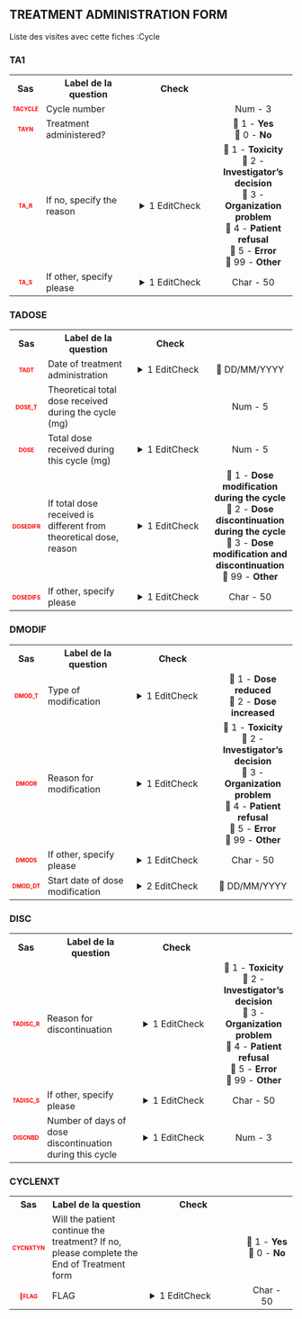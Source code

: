 ## TREATMENT ADMINISTRATION FORM 
Liste des visites avec cette fiches :Cycle 

### TA1 

<table style='width:100%;'>
<tr>
<th style='width:50px; text-align:center;'><strong>Sas</strong></th>
<th style='width:600px; text-align:center;'><strong>Label de la question </strong></th>
<th style='width:300px; text-align:center;'><strong>Check</strong></th>
<th style='width:300px; text-align:center;'><strongRéponses possibles</strong></th>
</tr>
<tr>
 <tr> 
<td style='width:50px; text-align:center; color:red; font-size: 10px;'> <b> TACYCLE </b></td> 
 <td style='width:600px; text-align:left;'> Cycle number</td>
 <td style='width:600px; text-align:left;'>   </td>
 <td style='width:300px; text-align:center;'> Num - 3 </td> 
 </tr>
 <tr> 
<td style='width:50px; text-align:center; color:red; font-size: 10px;'> <b> TAYN </b></td> 
 <td style='width:600px; text-align:left;'> Treatment administered?</td>
 <td style='width:600px; text-align:left;'>   </td>
 <td style='width:300px; text-align:center;'> 🔘 1 - <b>Yes</b> <br>🔘 0 - <b>No</b> <br> </td> 
 </tr>
 <tr> 
<td style='width:50px; text-align:center; color:red; font-size: 10px;'> <b> TA_R </b></td> 
 <td style='width:600px; text-align:left;'> If no, specify the reason</td>
 <td style='width:600px; text-align:left;'>  <details> <summary>1 EditCheck </summary><table><tr><td> 5:[TA1.*][TA_R]</td> </tr><tr> <td> <pre><code class='javascript'>#Action Expression 
[TA1][TAYN]== '0'; 
#data Expression 
 
</code></pre> </td><td> This item is required.</td> </tr></table></details> </td>
 <td style='width:300px; text-align:center;'> 🔘 1 - <b>Toxicity</b> <br>🔘 2 - <b>Investigator’s decision</b> <br>🔘 3 - <b>Organization problem</b> <br>🔘 4 - <b>Patient refusal</b> <br>🔘 5 - <b>Error</b> <br>🔘 99 - <b>Other</b> <br> </td> 
 </tr>
 <tr> 
<td style='width:50px; text-align:center; color:red; font-size: 10px;'> <b> TA_S </b></td> 
 <td style='width:600px; text-align:left;'> If other, specify please</td>
 <td style='width:600px; text-align:left;'>  <details> <summary>1 EditCheck </summary><table><tr><td> 5:[TA1.*][TA_S]</td> </tr><tr> <td> <pre><code class='javascript'>#Action Expression 
[TA1][TAYN]=='0'&&
[TA1][TA_R]=='99'; 
#data Expression 
 
</code></pre> </td><td> This item is required.</td> </tr></table></details> </td>
 <td style='width:300px; text-align:center;'> Char - 50 </td> 
 </tr>
</table>

### TADOSE 

<table style='width:100%;'>
<tr>
<th style='width:50px; text-align:center;'><strong>Sas</strong></th>
<th style='width:600px; text-align:center;'><strong>Label de la question </strong></th>
<th style='width:300px; text-align:center;'><strong>Check</strong></th>
<th style='width:300px; text-align:center;'><strongRéponses possibles</strong></th>
</tr>
<tr>
 <tr> 
<td style='width:50px; text-align:center; color:red; font-size: 10px;'> <b> TADT </b></td> 
 <td style='width:600px; text-align:left;'> Date of treatment administration</td>
 <td style='width:600px; text-align:left;'>  <details> <summary>1 EditCheck </summary><table><tr><td> 5:[TRT.*][TADOSE.*][TADT]</td> </tr><tr> <td> <pre><code class='javascript'>#Action Expression 
[TRT][TA1][TAYN] =='1'; 
#data Expression 
 
</code></pre> </td><td> This item is required.</td> </tr></table></details> </td>
 <td style='width:300px; text-align:center;'> 📅 DD/MM/YYYY  </td> 
 </tr>
 <tr> 
<td style='width:50px; text-align:center; color:red; font-size: 10px;'> <b> DOSE_T </b></td> 
 <td style='width:600px; text-align:left;'> Theoretical total dose received during the cycle (mg)</td>
 <td style='width:600px; text-align:left;'>   </td>
 <td style='width:300px; text-align:center;'> Num - 5 </td> 
 </tr>
 <tr> 
<td style='width:50px; text-align:center; color:red; font-size: 10px;'> <b> DOSE </b></td> 
 <td style='width:600px; text-align:left;'> Total dose received during this cycle (mg)</td>
 <td style='width:600px; text-align:left;'>  <details> <summary>1 EditCheck </summary><table><tr><td> 5:[TRT.*][TADOSE.*][DOSE]</td> </tr><tr> <td> <pre><code class='javascript'>#Action Expression 
[TRT][TA1][TAYN]=='1'; 
#data Expression 
 
</code></pre> </td><td> This item is required.</td> </tr></table></details> </td>
 <td style='width:300px; text-align:center;'> Num - 5 </td> 
 </tr>
 <tr> 
<td style='width:50px; text-align:center; color:red; font-size: 10px;'> <b> DOSEDIFR </b></td> 
 <td style='width:600px; text-align:left;'> If total dose received is different from theoretical dose, reason</td>
 <td style='width:600px; text-align:left;'>  <details> <summary>1 EditCheck </summary><table><tr><td> 5:[TRT.*][TADOSE.*][DOSEDIF_R]</td> </tr><tr> <td> <pre><code class='javascript'>#Action Expression 
[TRT][TA1][TAYN] =='1' &&
!isEmpty([TRT][TADOSE][DOSE_T]) &&
!isEmpty([TRT][TADOSE][DOSE]) &&
[TRT][TADOSE][DOSE_T] != [TRT][TADOSE][DOSE]; 
#data Expression 
 
</code></pre> </td><td> This item is required.</td> </tr></table></details> </td>
 <td style='width:300px; text-align:center;'> 🔘 1 - <b>Dose modification during the cycle</b> <br>🔘 2 - <b>Dose discontinuation during the cycle</b> <br>🔘 3 - <b>Dose modification and discontinuation</b> <br>🔘 99 - <b>Other</b> <br> </td> 
 </tr>
 <tr> 
<td style='width:50px; text-align:center; color:red; font-size: 10px;'> <b> DOSEDIFS </b></td> 
 <td style='width:600px; text-align:left;'> If other, specify please</td>
 <td style='width:600px; text-align:left;'>  <details> <summary>1 EditCheck </summary><table><tr><td> 5:[TRT.*][TADOSE.*][DOSEDIF_S]</td> </tr><tr> <td> <pre><code class='javascript'>#Action Expression 
[TRT][TA1][TAYN] =='1' &&
[TRT][TADOSE][DOSE] != [TRT][TADOSE][DOSE_T] &&
[TRT][TADOSE][DOSEDIF_R] =='99'; 
#data Expression 
 
</code></pre> </td><td> This item is required.</td> </tr></table></details> </td>
 <td style='width:300px; text-align:center;'> Char - 50 </td> 
 </tr>
</table>

### DMODIF 

<table style='width:100%;'>
<tr>
<th style='width:50px; text-align:center;'><strong>Sas</strong></th>
<th style='width:600px; text-align:center;'><strong>Label de la question </strong></th>
<th style='width:300px; text-align:center;'><strong>Check</strong></th>
<th style='width:300px; text-align:center;'><strongRéponses possibles</strong></th>
</tr>
<tr>
 <tr> 
<td style='width:50px; text-align:center; color:red; font-size: 10px;'> <b> DMOD_T </b></td> 
 <td style='width:600px; text-align:left;'> Type of modification</td>
 <td style='width:600px; text-align:left;'>  <details> <summary>1 EditCheck </summary><table><tr><td> 5:[TRT.*][DMODIF.*][DMOD_T]</td> </tr><tr> <td> <pre><code class='javascript'>#Action Expression 
[TRT][TADOSE][DOSEDIF_R] == '1' ||
[TRT][TADOSE][DOSEDIF_R] == '3'; 
#data Expression 
 
</code></pre> </td><td> This item is required.</td> </tr></table></details> </td>
 <td style='width:300px; text-align:center;'> 🔘 1 - <b>Dose reduced</b> <br>🔘 2 - <b>Dose increased</b> <br> </td> 
 </tr>
 <tr> 
<td style='width:50px; text-align:center; color:red; font-size: 10px;'> <b> DMODR </b></td> 
 <td style='width:600px; text-align:left;'> Reason for modification</td>
 <td style='width:600px; text-align:left;'>  <details> <summary>1 EditCheck </summary><table><tr><td> 5:[TRT.*][DMODIF.*][DMOD_R]</td> </tr><tr> <td> <pre><code class='javascript'>#Action Expression 
[TRT][TADOSE][DOSEDIF_R] == '1' ||
[TRT][TADOSE][DOSEDIF_R] == '3'; 
#data Expression 
 
</code></pre> </td><td> This item is required.</td> </tr></table></details> </td>
 <td style='width:300px; text-align:center;'> 🔘 1 - <b>Toxicity</b> <br>🔘 2 - <b>Investigator’s decision</b> <br>🔘 3 - <b>Organization problem</b> <br>🔘 4 - <b>Patient refusal</b> <br>🔘 5 - <b>Error</b> <br>🔘 99 - <b>Other</b> <br> </td> 
 </tr>
 <tr> 
<td style='width:50px; text-align:center; color:red; font-size: 10px;'> <b> DMODS </b></td> 
 <td style='width:600px; text-align:left;'> If other, specify please</td>
 <td style='width:600px; text-align:left;'>  <details> <summary>1 EditCheck </summary><table><tr><td> 5:[TRT.*][DMODIF.*][DMOD_S]</td> </tr><tr> <td> <pre><code class='javascript'>#Action Expression 
([TRT][TADOSE][DOSEDIF_R] == '1' || [TRT][TADOSE][DOSEDIF_R] == '3') && [TRT][DMODIF][DMOD_R]=='99'; 
#data Expression 
 
</code></pre> </td><td> This item is required.</td> </tr></table></details> </td>
 <td style='width:300px; text-align:center;'> Char - 50 </td> 
 </tr>
 <tr> 
<td style='width:50px; text-align:center; color:red; font-size: 10px;'> <b> DMOD_DT </b></td> 
 <td style='width:600px; text-align:left;'> Start date of dose modification</td>
 <td style='width:600px; text-align:left;'>  <details> <summary>2 EditCheck </summary><table><tr><td> 5:[TRT.*][DMODIF.*][DMOD_DT]</td> </tr><tr> <td> <pre><code class='javascript'>#Action Expression 
[TRT][TADOSE][DOSEDIF_R] == '1' ||
[TRT][TADOSE][DOSEDIF_R] == '3'; 
#data Expression 
 
</code></pre> </td><td> This item is required.</td> </tr><tr><td> Valid:[TRT.*][DMODIF.*][DMOD_DT]</td> </tr><tr> <td> <pre><code class='javascript'>#Action Expression 
var dmodifdt = [TRT][DMODIF][DMOD_DT];
var date = [TRT][TADOSE][TADT];

isDate1LEDate2(date,dmodifdt); 
#data Expression 
 
</code></pre> </td><td> This item is invalid.</td> </tr></table></details> </td>
 <td style='width:300px; text-align:center;'> 📅 DD/MM/YYYY  </td> 
 </tr>
</table>

### DISC 

<table style='width:100%;'>
<tr>
<th style='width:50px; text-align:center;'><strong>Sas</strong></th>
<th style='width:600px; text-align:center;'><strong>Label de la question </strong></th>
<th style='width:300px; text-align:center;'><strong>Check</strong></th>
<th style='width:300px; text-align:center;'><strongRéponses possibles</strong></th>
</tr>
<tr>
 <tr> 
<td style='width:50px; text-align:center; color:red; font-size: 10px;'> <b> TADISC_R </b></td> 
 <td style='width:600px; text-align:left;'> Reason for discontinuation</td>
 <td style='width:600px; text-align:left;'>  <details> <summary>1 EditCheck </summary><table><tr><td> 5:[TRT.*][DISC.*][TADISC_R]</td> </tr><tr> <td> <pre><code class='javascript'>#Action Expression 
[TRT][TADOSE][DOSEDIF_R] == '2' ||
[TRT][TADOSE][DOSEDIF_R] == '3'; 
#data Expression 
 
</code></pre> </td><td> This item is required.</td> </tr></table></details> </td>
 <td style='width:300px; text-align:center;'> 🔘 1 - <b>Toxicity</b> <br>🔘 2 - <b>Investigator’s decision</b> <br>🔘 3 - <b>Organization problem</b> <br>🔘 4 - <b>Patient refusal</b> <br>🔘 5 - <b>Error</b> <br>🔘 99 - <b>Other</b> <br> </td> 
 </tr>
 <tr> 
<td style='width:50px; text-align:center; color:red; font-size: 10px;'> <b> TADISC_S </b></td> 
 <td style='width:600px; text-align:left;'> If other, specify please</td>
 <td style='width:600px; text-align:left;'>  <details> <summary>1 EditCheck </summary><table><tr><td> 5:[TRT.*][DISC.*][TADISC_S]</td> </tr><tr> <td> <pre><code class='javascript'>#Action Expression 
([TRT][TADOSE][DOSEDIF_R] == '2' || [TRT][TADOSE][DOSEDIF_R] == '3') && 
[TRT][DISC][TADISC_R] == '99'; 
#data Expression 
 
</code></pre> </td><td> This item is required.</td> </tr></table></details> </td>
 <td style='width:300px; text-align:center;'> Char - 50 </td> 
 </tr>
 <tr> 
<td style='width:50px; text-align:center; color:red; font-size: 10px;'> <b> DISCNBD </b></td> 
 <td style='width:600px; text-align:left;'> Number of days of dose discontinuation during this cycle</td>
 <td style='width:600px; text-align:left;'>  <details> <summary>1 EditCheck </summary><table><tr><td> 5:[TRT.*][DISC.*][DISCNBD]</td> </tr><tr> <td> <pre><code class='javascript'>#Action Expression 
[TRT][TADOSE][DOSEDIF_R] == '2' ||
[TRT][TADOSE][DOSEDIF_R] == '3'; 
#data Expression 
 
</code></pre> </td><td> This item is required.</td> </tr></table></details> </td>
 <td style='width:300px; text-align:center;'> Num - 3 </td> 
 </tr>
</table>

### CYCLENXT 

<table style='width:100%;'>
<tr>
<th style='width:50px; text-align:center;'><strong>Sas</strong></th>
<th style='width:600px; text-align:center;'><strong>Label de la question </strong></th>
<th style='width:300px; text-align:center;'><strong>Check</strong></th>
<th style='width:300px; text-align:center;'><strongRéponses possibles</strong></th>
</tr>
<tr>
 <tr> 
<td style='width:50px; text-align:center; color:red; font-size: 10px;'> <b> CYCNXTYN </b></td> 
 <td style='width:600px; text-align:left;'> Will the patient continue the treatment? If no, please complete the End of Treatment form</td>
 <td style='width:600px; text-align:left;'>   </td>
 <td style='width:300px; text-align:center;'> 🔘 1 - <b>Yes</b> <br>🔘 0 - <b>No</b> <br> </td> 
 </tr>
 <tr> 
<td style='width:50px; text-align:center; color:red; font-size: 10px;'> <b> 👻FLAG </b></td> 
 <td style='width:600px; text-align:left;'> FLAG</td>
 <td style='width:600px; text-align:left;'>  <details> <summary>1 EditCheck </summary><table><tr><td> DVA:[CYCLENXT.*][FLAG]</td> </tr><tr> <td> <pre><code class='javascript'>#Action Expression 
true; 
#data Expression 
if([CYCLENXT][CYCNXTYN] == '1')
   '1';
else
   ''; 
</code></pre> </td><td> </td> </tr></table></details> </td>
 <td style='width:300px; text-align:center;'> Char - 50 </td> 
 </tr>
</table>


